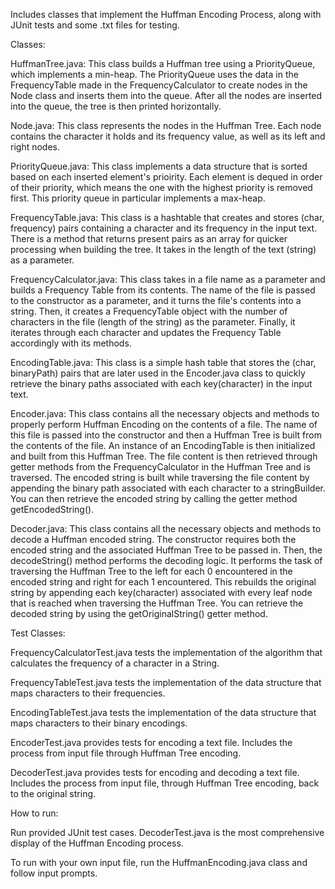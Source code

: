Includes classes that implement the Huffman Encoding Process, along with JUnit tests and some .txt files for testing. 

Classes: 

HuffmanTree.java: This class builds a Huffman tree using a PriorityQueue, which implements a min-heap. The PriorityQueue uses the data in the FrequencyTable made in the FrequencyCalculator to create nodes in the Node class and inserts them into the queue. After all the nodes are inserted into the queue, the tree is then printed horizontally.

Node.java: This class represents the nodes in the Huffman Tree. Each node contains the character it holds and its frequency value, as well as its left and right nodes.

PriorityQueue.java: This class implements a data structure that is sorted based on each inserted element's prioirity. Each element is dequed in order of their priority, which means the one with the highest priority is removed first. This priority queue in particular implements a max-heap.

FrequencyTable.java: This class is a hashtable that creates and stores (char, frequency) pairs containing a character and its frequency in the input text. There is a method that returns present pairs as an array for quicker processing when building the tree. It takes in the length of the text (string) as a parameter.

FrequencyCalculator.java: This class takes in a file name as a parameter and builds a Frequency Table from its contents. The name of the file is passed to the constructor as a parameter, and it turns the file's contents into a string. Then, it creates a FrequencyTable object with the number of characters in the file (length of the string) as the parameter. Finally, it iterates through each character and updates the Frequency Table accordingly with its methods. 

EncodingTable.java: This class is a simple hash table that stores the (char, binaryPath) pairs that are later used in the Encoder.java class to quickly retrieve the binary paths associated with each key(character) in the input text.

Encoder.java: This class contains all the necessary objects and methods to properly perform Huffman Encoding on the contents of a file. The name of this file is passed into the constructor and then a Huffman Tree is built from the contents of the file. An instance of an EncodingTable is then initialized and built from this Huffman Tree. The file content is then retrieved through getter methods from the FrequencyCalculator in the Huffman Tree and is traversed. The encoded string is built while traversing the file content by appending the binary path associated with each character to a stringBuilder. You can then retrieve the encoded string by calling the getter method getEncodedString().

Decoder.java: This class contains all the necessary objects and methods to decode a Huffman encoded string. The constructor requires both the encoded string and the associated Huffman Tree to be passed in. Then, the decodeString() method performs the decoding logic. It performs the task of traversing the Huffman Tree to the left for each 0 encountered in the encoded string and right for each 1 encountered. This rebuilds the original string by appending each key(character) associated with every leaf node that is reached when traversing the Huffman Tree. You can retrieve the decoded string by using the getOriginalString() getter method. 


Test Classes: 

  FrequencyCalculatorTest.java tests the implementation of the algorithm that calculates the frequency of a character in a String. 
  
  FrequencyTableTest.java tests the implementation of the data structure that maps characters to their frequencies. 
  
  EncodingTableTest.java tests the implementation of the data structure that maps characters to their binary encodings. 
  
  EncoderTest.java provides tests for encoding a text file. Includes the process from input file through Huffman Tree encoding. 
  
  DecoderTest.java provides tests for encoding and decoding a text file. Includes the process from input file, through Huffman Tree encoding, back to the original string. 

How to run: 

  Run provided JUnit test cases. 
    DecoderTest.java is the most comprehensive display of the Huffman Encoding process. 
    
  To run with your own input file, run the HuffmanEncoding.java class and follow input prompts. 
  
